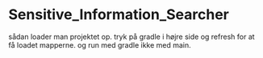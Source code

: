 # Sensitive_Information_Searcher

sådan loader man projektet op. tryk på gradle i højre side og refresh for at få loadet mapperne. og run med gradle ikke med main.
